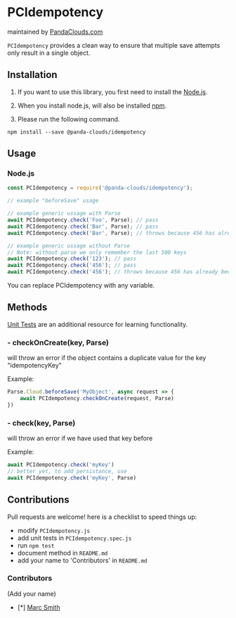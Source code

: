 
PCIdempotency
=========
maintained by [PandaClouds.com](https://pandaclouds.com)

`PCIdempotency` provides a clean way to ensure that multiple save attempts only result in a single object.


Installation
------------

1. If you want to use this library, you first need to install the [Node.js](https://nodejs.org/en/).

2. When you install node.js, will also be installed [npm](https://www.npmjs.com/).

3. Please run the following command.

```
npm install --save @panda-clouds/idempotency
```

Usage
-----

### Node.js

```javascript
const PCIdempotency = require('@panda-clouds/idempotency');

// example "beforeSave" usage

// example generic ussage with Parse
await PCIdempotency.check('Foo', Parse); // pass
await PCIdempotency.check('Bar', Parse); // pass
await PCIdempotency.check('Bar', Parse); // throws because 456 has already been given

// example generic ussage without Parse
// Note: without parse we only remember the last 500 keys
await PCIdempotency.check('123'); // pass
await PCIdempotency.check('456'); // pass
await PCIdempotency.check('456'); // throws because 456 has already been given
```

You can replace PCIdempotency with any variable.


Methods
-------

[Unit Tests] are an additional resource for learning functionality.

### - checkOnCreate(key, Parse)

will throw an error if the object contains a duplicate value for the key "idempotencyKey"

Example:

```javascript
Parse.Cloud.beforeSave('MyObject', async request => {
	await PCIdempotency.checkOnCreate(request, Parse)
})
```

### - check(key, Parse)

will throw an error if we have used that key before

Example:

```javascript
await PCIdempotency.check('myKey')
// better yet, to add persistance, use
await PCIdempotency.check('myKey', Parse)
```



Contributions
-------------

Pull requests are welcome! here is a checklist to speed things up:

- modify `PCIdempotency.js`
- add unit tests in `PCIdempotency.spec.js`
- run `npm test`
- document method in `README.md`
- add your name to 'Contributors' in `README.md`


### Contributors

(Add your name)

- [*] [Marc Smith](https://github.com/mrmarcsmith)


[Unit Tests]: https://github.com/panda-clouds/string/blob/master/spec/PCIdempotency.spec.js
